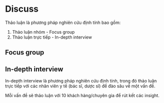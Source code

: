 # Discuss
Thảo luận là phương pháp nghiên cứu định tính bao gồm:
1. Thảo luận nhóm - Focus group
2. Thảo luận trực tiếp - In-depth interview

## Focus group

## In-depth interview
In-depth interview là phương pháp nghiên cứu định tính, trong đó thảo luận trực tiếp với các nhân viên y tế (bác sĩ, dược sĩ) để đào sâu về một vấn đề.

Mỗi vấn đề sẽ thảo luận với 10 khách hàng/chuyên gia để rút kết các insight.

